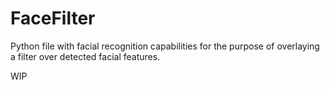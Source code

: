 # FaceFilter

Python file with facial recognition capabilities for the purpose of overlaying a filter over detected facial features.

WIP 
